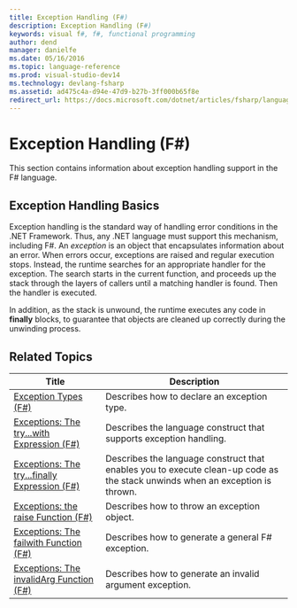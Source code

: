 ```yaml
---
title: Exception Handling (F#)
description: Exception Handling (F#)
keywords: visual f#, f#, functional programming
author: dend
manager: danielfe
ms.date: 05/16/2016
ms.topic: language-reference
ms.prod: visual-studio-dev14
ms.technology: devlang-fsharp
ms.assetid: ad475c4a-d94e-47d9-b27b-3ff000b65f8e
redirect_url: https://docs.microsoft.com/dotnet/articles/fsharp/language-reference/exception-handling/index 
---
```


# Exception Handling (F#)

This section contains information about exception handling support in the F# language.


## Exception Handling Basics
Exception handling is the standard way of handling error conditions in the .NET Framework. Thus, any .NET language must support this mechanism, including F#. An *exception* is an object that encapsulates information about an error. When errors occur, exceptions are raised and regular execution stops. Instead, the runtime searches for an appropriate handler for the exception. The search starts in the current function, and proceeds up the stack through the layers of callers until a matching handler is found. Then the handler is executed.

In addition, as the stack is unwound, the runtime executes any code in **finally** blocks, to guarantee that objects are cleaned up correctly during the unwinding process.


## Related Topics

|                                                        Title                                                         |                                                         Description                                                          |
|----------------------------------------------------------------------------------------------------------------------|------------------------------------------------------------------------------------------------------------------------------|
|                         [Exception Types &#40;F&#35;&#41;](Exception-Types-%5BFSharp%5D.md)                          |                                         Describes how to declare an exception type.                                          |
|    [Exceptions: The try...with Expression &#40;F&#35;&#41;](Exceptions-The-try...with-Expression-%5BFSharp%5D.md)    |                              Describes the language construct that supports exception handling.                              |
| [Exceptions: The try...finally Expression &#40;F&#35;&#41;](Exceptions-The-try...finally-Expression-%5BFSharp%5D.md) | Describes the language construct that enables you to execute clean-up code as the stack unwinds when an exception is thrown. |
|           [Exceptions: the raise Function &#40;F&#35;&#41;](Exceptions-the-raise-Function-%5BFSharp%5D.md)           |                                         Describes how to throw an exception object.                                          |
|        [Exceptions: The failwith Function &#40;F&#35;&#41;](Exceptions-The-failwith-Function-%5BFSharp%5D.md)        |                                      Describes how to generate a general F# exception.                                       |
|      [Exceptions: The invalidArg Function &#40;F&#35;&#41;](Exceptions-The-invalidArg-Function-%5BFSharp%5D.md)      |                                   Describes how to generate an invalid argument exception.                                   |

